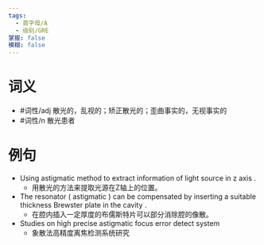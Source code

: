 ```yaml
---
tags:
  - 首字母/A
  - 级别/GRE
掌握: false
模糊: false
---
```

# 词义
- #词性/adj  散光的，乱视的；矫正散光的；歪曲事实的，无视事实的
- #词性/n  散光患者
# 例句
- Using astigmatic method to extract information of light source in z axis .
	- 用散光的方法来提取光源在Z轴上的位置。
- The resonator ( astigmatic ) can be compensated by inserting a suitable thickness Brewster plate in the cavity .
	- 在腔内插入一定厚度的布儒斯特片可以部分消除腔的像散。
- Studies on high precise astigmatic focus error detect system
	- 象散法高精度离焦检测系统研究
